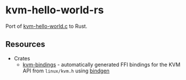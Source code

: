 # kvm-hello-world-rs

Port of
[kvm-hello-world.c](https://github.com/dpw/kvm-hello-world/blob/master/kvm-hello-world.c)
to Rust.

## Resources

* Crates
  * [kvm-bindings](https://docs.rs/kvm-bindings/latest/kvm_bindings/index.html) - automatically generated FFI bindings for the KVM API from `linux/kvm.h` using [bindgen](https://crates.io/crates/bindgen)
